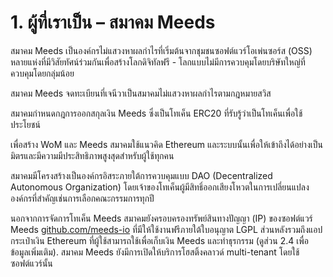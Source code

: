 
# 1. ผู้ที่เราเป็น – สมาคม Meeds

สมาคม Meeds เป็นองค์กรไม่แสวงหาผลกำไรที่เริ่มต้นจากชุมชนซอฟต์แวร์โอเพ่นซอร์ส (OSS) หลายแห่งที่มีวิสัยทัศน์ร่วมกันเพื่อสร้างโลกดิจิทัลฟรี - โลกแบบไม่มีการควบคุมโดยบริษัทใหญ่ที่ควบคุมโดยกลุ่มน้อย

สมาคม Meeds จดทะเบียนที่เจนีวาเป็นสมาคมไม่แสวงหาผลกำไรตามกฎหมายสวิส

สมาคมกำหนดกฎการออกสกุลเงิน Meeds ซึ่งเป็นโทเค็น ERC20 ที่รับรู้ว่าเป็นโทเค็นเพื่อใช้ประโยชน์

เพื่อสร้าง WoM และ Meeds สมาคมใช้แนวคิด Ethereum และระบบนั้นเพื่อให้เข้าถึงได้อย่างเป็นมิตรและมีความมีประสิทธิภาพสูงสุดสำหรับผู้ใช้ทุกคน

สมาคมมีโครงสร้างเป็นองค์กรอิสระภายใต้การควบคุมแบบ DAO (Decentralized Autonomous Organization) โดยเจ้าของโทเค็นผู้มีสิทธิ์ออกเสียงโหวตในการเปลี่ยนแปลงองค์กรที่สำคัญเช่นการเลือกคณะกรรมการทุกปี

นอกจากการจัดการโทเค็น Meeds สมาคมยังครอบครองทรัพย์สินทางปัญญา (IP) ของซอฟต์แวร์ Meeds [github.com/meeds-io](https://github.com/meeds-io) ที่มีให้ใช้งานฟรีภายใต้ใบอนุญาต LGPL ส่วนหลังรวมถึงแอปกระเป๋าเงิน Ethereum ที่ผู้ใช้สามารถใช้เพื่อเก็บเงิน Meeds และทำธุรกรรม (ดูส่วน 2.4 เพื่อข้อมูลเพิ่มเติม). สมาคม Meeds ยังมีการเปิดให้บริการโฮสติ้งคลาวด์ multi-tenant โดยใช้ซอฟต์แวร์นั้น
